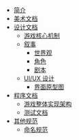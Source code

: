 <!-- 此处仅包含生成出的游戏的相关文档 -->
<!-- 不包含专门给 Roo Code 的 Prompts -->
- [简介](README)
- [美术文档](arts/art-docs)
  <!-- - [风格指南](art-style-guide)       # 色彩、字体、视觉主题 -->
- [设计文档](design/game-design-docs)
  - [游戏核心机制](design/game-mechanics-docs)
  - [叙事](design/narration/game-narration-docs)
    - [世界观](design/narration/world-settings)
    - [角色](design/narration/character-settings)
    - [剧本](design/narration/plot-docs)
  - [UI/UX 设计](design/ui-ux/ui-ux-docs)
    - [界面原型图](design/ui-ux/ui-wireframes)
- [程序文档](program/programming-docs)
  - [游戏整体实现架构](program/game-programming-architecture)
  - [测试文档](program/test-docs)
- [其他规范](other/specifications)
  - [命名规范](other/naming-conventions) 